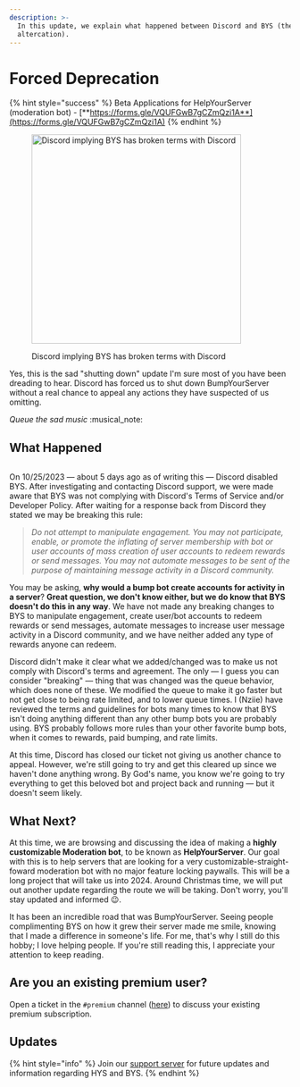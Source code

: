 ```yaml
---
description: >-
  In this update, we explain what happened between Discord and BYS (the
  altercation).
---
```


# Forced Deprecation



{% hint style="success" %}
Beta Applications for HelpYourServer (moderation bot) - [**https://forms.gle/VQUFGwB7gCZmQzi1A**](https://forms.gle/VQUFGwB7gCZmQzi1A)
{% endhint %}

<div data-full-width="false">

<figure><img src="https://cdn.nziie.xyz/u/files/MI8i56CIGbnA" alt="Discord implying BYS has broken terms with Discord" width="375"><figcaption><p>Discord implying BYS has broken terms with Discord</p></figcaption></figure>

</div>

Yes, this is the sad "shutting down" update I'm sure most of you have been dreading to hear. Discord has forced us to shut down BumpYourServer without a real chance to appeal any actions they have suspected of us omitting.

_Queue the sad music_ :musical\_note:

## What Happened

<figure><img src="https://cdn.nziie.xyz/u/files/HxK3YbQjnE4q" alt=""><figcaption></figcaption></figure>

On 10/25/2023 — about 5 days ago as of writing this — Discord disabled BYS. After investigating and contacting Discord support, we were made aware that BYS was not complying with Discord's Terms of Service and/or Developer Policy. After waiting for a response back from Discord they stated we may be breaking this rule:

> _Do not attempt to manipulate engagement. You may not participate, enable, or promote the inflating of server membership with bot or user accounts of mass creation of user accounts to redeem rewards or send messages. You may not automate messages to be sent of the purpose of maintaining message activity in a Discord community._

You may be asking, **why would a bump bot create accounts for activity in a server**? **Great question, we don't know either, but we do know that BYS doesn't do this in any way**. We have not made any breaking changes to BYS to manipulate engagement, create user/bot accounts to redeem rewards or send messages, automate messages to increase user message activity in a Discord community, and we have neither added any type of rewards anyone can redeem.

Discord didn't make it clear what we added/changed was to make us not comply with Discord's terms and agreement. The only — I guess you can consider "breaking" — thing that was changed was the queue behavior, which does none of these. We modified the queue to make it go faster but not get close to being rate limited, and to lower queue times. I (Nziie) have reviewed the terms and guidelines for bots many times to know that BYS isn't doing anything different than any other bump bots you are probably using. BYS probably follows more rules than your other favorite bump bots, when it comes to rewards, paid bumping, and rate limits.

At this time, Discord has closed our ticket not giving us another chance to appeal. However, we're still going to try and get this cleared up since we haven't done anything wrong. By God's name, you know we're going to try everything to get this beloved bot and project back and running — but it doesn't seem likely.

## What Next?

At this time, we are browsing and discussing the idea of making a **highly customizable Moderation bot**, to be known as **HelpYourServer**. Our goal with this is to help servers that are looking for a very customizable-straight-foward moderation bot with no major feature locking paywalls. This will be a long project that will take us into 2024. Around Christmas time, we will put out another update regarding the route we will be taking. Don't worry, you'll stay updated and informed :wink:.

It has been an incredible road that was BumpYourServer. Seeing people complimenting BYS on how it grew their server made me smile, knowing that I made a difference in someone's life. For me, that's why I still do this hobby; I love helping people. If you're still reading this, I appreciate your attention to keep reading.

## Are you an existing premium user?

Open a ticket in the `#premium` channel ([here](https://discord.com/channels/1076289922283081779/1081376592594477126/1172424159297552406)) to discuss your existing premium subscription.

## Updates

{% hint style="info" %}
Join our [support server](https://discord.gg/j3axrUB6PW) for future updates and information regarding HYS and BYS.
{% endhint %}
